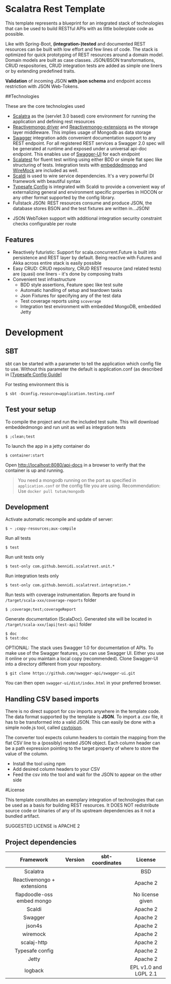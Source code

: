 # Scalatra Rest Template #

This template represents a blueprint for an integrated stack of technologies that can be used to build RESTful APIs
with as little boilerplate code as possible.
  
Like with Spring-Boot, **(integration-)tested** and documented REST resources can be built with low effort and few lines of code.
The stack is optimized for quick prototyping of REST resources around a domain model. Domain models are built as case classes. JSON/BSON transformations, CRUD respositories, CRUD integration tests are added as simple one liners or by extending predefined traits.

**Validation** of incoming JSON **with json schema** and endpoint access restriction with JSON Web-Tokens.

##Technologies

These are the core technologies used

  * [Scalatra](http://scalatra.org/) as the (servlet 3.0 based) core environment for running the application and defining rest resources
  * [Reactivemongo driver](https://github.com/ReactiveMongo/ReactiveMongo) and 
  [Reactivemongo-extensions](https://github.com/ReactiveMongo/ReactiveMongo-Extensions) 
  as the storage layer middleware. This implies usage
  of Mongodb as data storage
  * [Swagger](http://swagger.io/) integration adds convenient documentation support to any REST endpoint. For all registered
   REST services a Swagger 2.0 spec will be generated at runtime and exposed under a universal api-doc endpoint.
   This enables use of [Swagger-UI](http://petstore.swagger.io/) for each endpoint
  * [Scalatest](http://www.scalatest.org/) for fluent test writing using either BDD or simple flat spec like structuring of tests. Integration
   tests with [embeddedmongo](https://github.com/flapdoodle-oss/de.flapdoodle.embed.mongo) and [WireMock](http://wiremock.org/) are included as well.
  * [Scaldi](http://scaldi.org/) is used to wire service dependencies. It's a very powerful DI framework with beautiful syntax
  * [Typesafe Config](https://github.com/typesafehub/config) is integrated with Scaldi to provide a convenient way of externalizing general and
  environment specific properties in HOCON or any other format supported by the config library.
  * Fullstack JSON: REST resources consume and produce JSON, the database stores BSON
  and the test fixtures are written in...JSON!
  + JSON WebToken support with additional integration security constraint checks configurable per route 
  

## Features

 * Reactively futuristic: Support for scala.concurrent.Future is built into persistence and REST layer by default.
 Being reactive with Futures and Akka across entire stack is easily possible
 * Easy CRUD: CRUD repository, CRUD REST resource (and related tests) are (quasi) one liners - it's done by composing traits
 * Convenient test infrastructure
   * BDD style assertions, Feature spec like test suite
   * Automatic handling of setup and teardown tasks
   * Json Fixtures for specifying any of the test data
   * Test coverage reports using `scoverage`
   * Integration test environment with embedded MongoDB, embedded Jetty   
   
# Development

## SBT

sbt can be started with a parameter to tell the application which config file to use. Without this parameter the default is application.conf (as described in [[Typesafe Config Guide]](https://github.com/typesafehub/config#standard-behavior)

For testing environment this is

    $ sbt -Dconfig.resource=application.testing.conf

## Test your setup ##

To compile the project and run the included test suite. This will download embeddedmongo and run unit as well as integration tests

    $ ;clean;test

To launch the app in a jetty container do

    $ container:start
    
Open [http://localhost:8080/api-docs](http://localhost:8080/api-docs) in a browser to verify that the container is up and running. 

> You need a mongodb running on the port as specified in `application.conf` or the config file you are using. Recommendation: Use `docker pull tutum/mongodb`

## Development ##

Activate automatic recompile and update of server:

    $ ~ ;copy-resources;aux-compile

Run all tests

    $ test 

Run unit tests only

    $ test-only com.github.bennidi.scalatrest.unit.* 
   
Run integration tests only

    $ test-only com.github.bennidi.scalatrest.integration.*    

Run tests with coverage instrumentation. Reports are found in `/target/scala-xxx/coverage-reports` folder

    $ ;coverage;test;coverageReport 
    
Generate documentation (ScalaDoc). Generated site will be located in `/target/scala-xxx/[api|test-api]` folder
    
    $ doc
    $ test:doc

OPTIONAL: The stack uses Swagger 1.0 for documentation of APIs. To make use of the Swagger features, you can use Swagger UI. Either you use it online or you maintain a local copy (recommended). Clone Swagger-UI into a directory different from your repository.

    $ git clone https://github.com/swagger-api/swagger-ui.git
    
You can then open `swagger-ui/dist/index.html` in your preferred browser.    
   
   
## Handling CSV based imports

There is no direct support for csv imports anywhere in the template code. The data format supported by
the template is **JSON**. To import a .csv file, it has to be transformed into a valid JSON. This can
easily be done with a simple node.js tool, called [csvtojson](https://www.npmjs.com/package/csvtojson).

The converter tool expects column headers to contain the mapping from the flat CSV line to a (possibly)
nested JSON object. Each column header can be a path expression pointing to the target property of where to
store the value of the column.

  * Install the tool using npm
  * Add desired column headers to your CSV
  * Feed the csv into the tool and wait for the JSON to appear on the other side
   
#License

This template constitutes an exemplary integration of technologies that can be used as a basis for building
REST resources. It DOES NOT redistribute source code or binaries of any of its upstream dependencies as it
not a bundled artifact.

SUGGESTED LICENSE is APACHE 2

## Project dependencies

|Framework|Version|sbt-coordinates|License|
|:----:|:----:|:----:|:----:|
|Scalatra|||BSD|
|Reactivemongo + extensions|||Apache 2|
|flapdoodle-oss embed mongo|||No license given|
|Scaldi|||Apache 2|
|Swagger|||Apache 2|
|json4s|||Apache 2|
|wiremock|||Apache 2|
|scalaj-http|||Apache 2|
|Typesafe config|||Apache 2|
|Jetty|||Apache 2|
|logback|||EPL v1.0 and LGPL 2.1|
